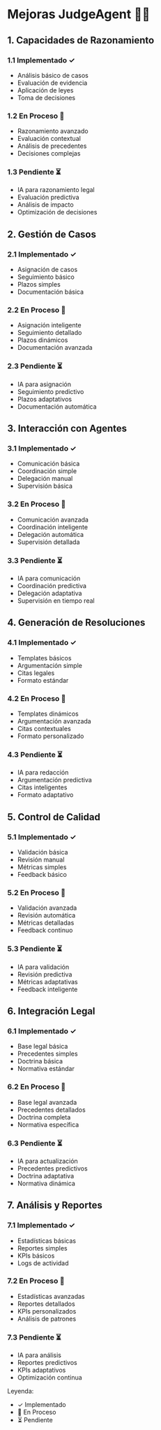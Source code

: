 # Mejoras JudgeAgent 👨‍⚖️

## 1. Capacidades de Razonamiento

### 1.1 Implementado ✓
- Análisis básico de casos
- Evaluación de evidencia
- Aplicación de leyes
- Toma de decisiones

### 1.2 En Proceso 🔄
- Razonamiento avanzado
- Evaluación contextual
- Análisis de precedentes
- Decisiones complejas

### 1.3 Pendiente ⏳
- IA para razonamiento legal
- Evaluación predictiva
- Análisis de impacto
- Optimización de decisiones

## 2. Gestión de Casos

### 2.1 Implementado ✓
- Asignación de casos
- Seguimiento básico
- Plazos simples
- Documentación básica

### 2.2 En Proceso 🔄
- Asignación inteligente
- Seguimiento detallado
- Plazos dinámicos
- Documentación avanzada

### 2.3 Pendiente ⏳
- IA para asignación
- Seguimiento predictivo
- Plazos adaptativos
- Documentación automática

## 3. Interacción con Agentes

### 3.1 Implementado ✓
- Comunicación básica
- Coordinación simple
- Delegación manual
- Supervisión básica

### 3.2 En Proceso 🔄
- Comunicación avanzada
- Coordinación inteligente
- Delegación automática
- Supervisión detallada

### 3.3 Pendiente ⏳
- IA para comunicación
- Coordinación predictiva
- Delegación adaptativa
- Supervisión en tiempo real

## 4. Generación de Resoluciones

### 4.1 Implementado ✓
- Templates básicos
- Argumentación simple
- Citas legales
- Formato estándar

### 4.2 En Proceso 🔄
- Templates dinámicos
- Argumentación avanzada
- Citas contextuales
- Formato personalizado

### 4.3 Pendiente ⏳
- IA para redacción
- Argumentación predictiva
- Citas inteligentes
- Formato adaptativo

## 5. Control de Calidad

### 5.1 Implementado ✓
- Validación básica
- Revisión manual
- Métricas simples
- Feedback básico

### 5.2 En Proceso 🔄
- Validación avanzada
- Revisión automática
- Métricas detalladas
- Feedback continuo

### 5.3 Pendiente ⏳
- IA para validación
- Revisión predictiva
- Métricas adaptativas
- Feedback inteligente

## 6. Integración Legal

### 6.1 Implementado ✓
- Base legal básica
- Precedentes simples
- Doctrina básica
- Normativa estándar

### 6.2 En Proceso 🔄
- Base legal avanzada
- Precedentes detallados
- Doctrina completa
- Normativa específica

### 6.3 Pendiente ⏳
- IA para actualización
- Precedentes predictivos
- Doctrina adaptativa
- Normativa dinámica

## 7. Análisis y Reportes

### 7.1 Implementado ✓
- Estadísticas básicas
- Reportes simples
- KPIs básicos
- Logs de actividad

### 7.2 En Proceso 🔄
- Estadísticas avanzadas
- Reportes detallados
- KPIs personalizados
- Análisis de patrones

### 7.3 Pendiente ⏳
- IA para análisis
- Reportes predictivos
- KPIs adaptativos
- Optimización continua

Leyenda:
- ✓ Implementado
- 🔄 En Proceso
- ⏳ Pendiente
